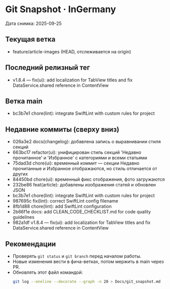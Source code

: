 # Git Snapshot · InGermany

Дата снимка: 2025-09-25

## Текущая ветка
- feature/article-images (HEAD, отслеживается на origin)

## Последний релизный тег
- v1.8.4 — fix(ui): add localization for TabView titles and fix DataService.shared reference in ContentView

## Ветка main
- bc3b7e1 chore(lint): integrate SwiftLint with custom rules for project

## Недавние коммиты (сверху вниз)
- 026a3e2 docs(changelog): добавлена запись о выравнивании стиля секций
- 663bc17 refactor(ui): унифицирован стиль секций 'Недавно прочитанное' и 'Избранное' с категориями и всеми статьями
- 75dad3d chore(ui): временный коммит — секции Недавно прочитанные и Избранное отображаются, но стиль отличается от других
- 84450bd chore(ui): временный фикс отображения, фото загружаются
- 232be86 feat(article): добавлены изображения статей и обновлен JSON
- bc3b7e1 chore(lint): integrate SwiftLint with custom rules for project
- 987695c fix(lint): correct SwiftLint config filename
- 8fb1d88 chore(lint): add SwiftLint configuration
- 2b66f1e docs: add CLEAN_CODE_CHECKLIST.md for code quality guidelines
- 982a1df v1.8.4 — fix(ui): add localization for TabView titles and fix DataService.shared reference in ContentView

## Рекомендации
- Проверять `git status` и `git branch` перед началом работы.
- Новые изменения вести в фича-ветках, потом мержить в main через PR.
- Обновлять этот файл командой:
  ```bash
  git log --oneline --decorate --graph -n 20 > Docs/git_snapshot.md
  ```
